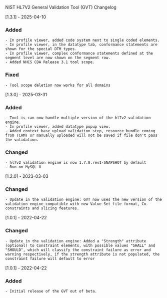 NIST HL7V2 General Validation Tool (GVT) Changelog

[1.3.1] - 2025-04-10
### Added
    - In profile viewer, added code system next to single coded elements.
    - In profile viewer, in the datatype tab, conformance statements are shown for the special DTM types.
    - In profile viewer, complex conformance statements defined at the segment level are now shown on the segment row.
    - Added NHCS CDA Release 3.1 tool scope.

### Fixed
    - Tool scope deletion now works for all domains

[1.3.0] - 2025-03-31

### Added
    - Tool is can now handle multiple version of the hl7v2 validation engine.
    - In profile viewer, added datatype popup view.
    - Added context base upload validation step, resource bundle coming from TCAMT or manually uploaded will not be saved if file don't pass the validation.
    
### Changed
    - hl7v2 validation engine is now 1.7.0.rev1-SNAPSHOT by default
    - Run on MySQL 8

[1.2.0] - 2023-03-03
### Changed
    - Update in the validation engine: GVT now uses the new version of the validation engine compatible with new Value Set file format, Co-constraints and slicing features. 


[1.0.1] - 2022-04-22
### Changed
    - Update in the validation engine: Added a "Strength" attribute (optional) to Constraint elements, with possible values "SHALL" and "SHOULD", which will classify the constraint failure as error and warning respectively, if the strength attribute is not populated, the constraint failure will default to error 

[1.0.1] - 2022-04-22
### Added
    - Initial release of the GVT out of beta. 








